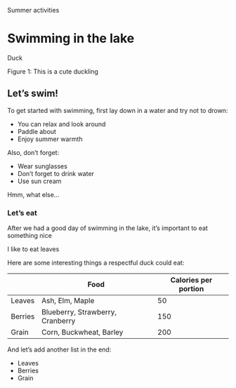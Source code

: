 Summer activities

# Swimming in the lake

Duck

<!-- image -->

Figure 1: This is a cute duckling

## Let’s swim!

To get started with swimming, first lay down in a water and try not to drown:

- You can relax and look around
- Paddle about
- Enjoy summer warmth

Also, don’t forget:

- Wear sunglasses
- Don’t forget to drink water
- Use sun cream

Hmm, what else…

### Let’s eat

After we had a good day of swimming in the lake, it’s important to eat something nice

I like to eat leaves

Here are some interesting things a respectful duck could eat:

|         | Food                             |   Calories per portion |
|---------|----------------------------------|------------------------|
| Leaves  | Ash, Elm, Maple                  |                     50 |
| Berries | Blueberry, Strawberry, Cranberry |                    150 |
| Grain   | Corn, Buckwheat, Barley          |                    200 |

And let’s add another list in the end:

- Leaves
- Berries
- Grain